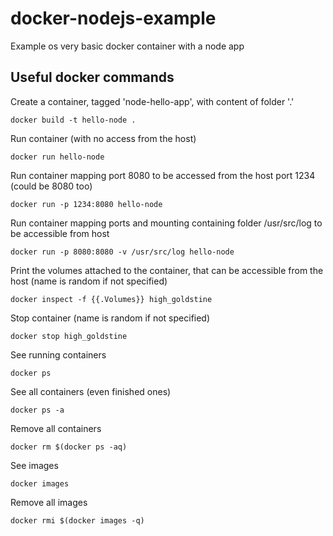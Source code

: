 # docker-nodejs-example
Example os very basic docker container with a node app

## Useful docker commands

Create a container, tagged 'node-hello-app', with content of folder '.'
```
docker build -t hello-node .
```

Run container (with no access from the host)
```
docker run hello-node
```

Run container mapping port 8080 to be accessed from the host port 1234 (could be 8080 too)
```
docker run -p 1234:8080 hello-node
```

Run container mapping ports and mounting containing folder /usr/src/log to be accessible from host
```
docker run -p 8080:8080 -v /usr/src/log hello-node
```

Print the volumes attached to the container, that can be accessible from the host (name is random if not specified)
```
docker inspect -f {{.Volumes}} high_goldstine
```

Stop container (name is random if not specified)
```
docker stop high_goldstine
```

See running containers
```
docker ps
```

See all containers (even finished ones)
```
docker ps -a
```

Remove all containers
```
docker rm $(docker ps -aq)
```

See images
```
docker images
```

Remove all images
```
docker rmi $(docker images -q)
```
